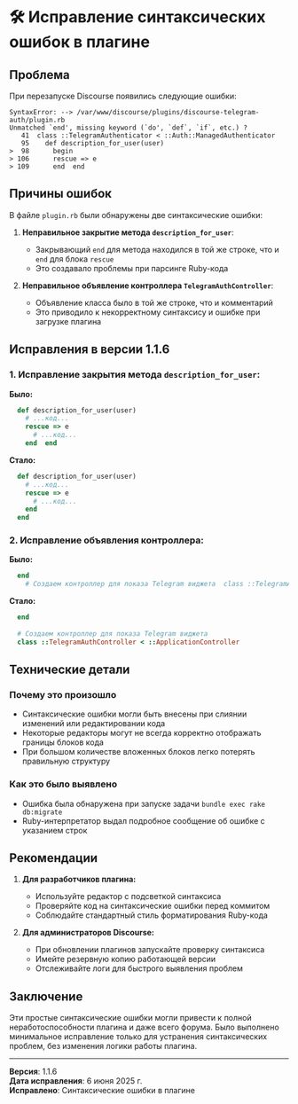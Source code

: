# 🛠 Исправление синтаксических ошибок в плагине

## Проблема

При перезапуске Discourse появились следующие ошибки:

```
SyntaxError: --> /var/www/discourse/plugins/discourse-telegram-auth/plugin.rb
Unmatched `end', missing keyword (`do', `def`, `if`, etc.) ?
   41  class ::TelegramAuthenticator < ::Auth::ManagedAuthenticator
   95    def description_for_user(user)
>  98      begin
> 106      rescue => e
> 109      end  end
```

## Причины ошибок

В файле `plugin.rb` были обнаружены две синтаксические ошибки:

1. **Неправильное закрытие метода `description_for_user`**:
   - Закрывающий `end` для метода находился в той же строке, что и `end` для блока `rescue`
   - Это создавало проблемы при парсинге Ruby-кода

2. **Неправильное объявление контроллера `TelegramAuthController`**:
   - Объявление класса было в той же строке, что и комментарий
   - Это приводило к некорректному синтаксису и ошибке при загрузке плагина

## Исправления в версии 1.1.6

### 1. Исправление закрытия метода `description_for_user`:

**Было:**
```ruby
  def description_for_user(user)
    # ...код...
    rescue => e
      # ...код...
    end  end
```

**Стало:**
```ruby
  def description_for_user(user)
    # ...код...
    rescue => e
      # ...код...
    end
  end
```

### 2. Исправление объявления контроллера:

**Было:**
```ruby
  end
    # Создаем контроллер для показа Telegram виджета  class ::TelegramAuthController < ::ApplicationController
```

**Стало:**
```ruby
  end
  
  # Создаем контроллер для показа Telegram виджета
  class ::TelegramAuthController < ::ApplicationController
```

## Технические детали

### Почему это произошло
- Синтаксические ошибки могли быть внесены при слиянии изменений или редактировании кода
- Некоторые редакторы могут не всегда корректно отображать границы блоков кода
- При большом количестве вложенных блоков легко потерять правильную структуру

### Как это было выявлено
- Ошибка была обнаружена при запуске задачи `bundle exec rake db:migrate`
- Ruby-интерпретатор выдал подробное сообщение об ошибке с указанием строк

## Рекомендации

1. **Для разработчиков плагина:**
   - Используйте редактор с подсветкой синтаксиса
   - Проверяйте код на синтаксические ошибки перед коммитом
   - Соблюдайте стандартный стиль форматирования Ruby-кода

2. **Для администраторов Discourse:**
   - При обновлении плагинов запускайте проверку синтаксиса
   - Имейте резервную копию работающей версии
   - Отслеживайте логи для быстрого выявления проблем

## Заключение

Эти простые синтаксические ошибки могли привести к полной неработоспособности плагина и даже всего форума. Было выполнено минимальное исправление только для устранения синтаксических проблем, без изменения логики работы плагина.

---
**Версия**: 1.1.6  
**Дата исправления**: 6 июня 2025 г.  
**Исправлено**: Синтаксические ошибки в плагине
